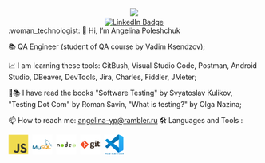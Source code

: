 <div id="header" align="center">
  <img src="https://media.giphy.com/media/765ccrAiB0g9z6EApL/giphy.gif" width="100"/>
</div>
<div id="badges" align="center">
  <a href="https://www.linkedin.com/in/angelina-poleshchuk/">
    <img src="https://img.shields.io/badge/LinkedIn-blue?style=for-the-badge&logo=linkedin&logoColor=white" alt="LinkedIn Badge"/>
  </a>
</div>
:woman_technologist:
👋 Hi, I’m Angelina Poleshchuk

📚 QA Engineer (student of QA course by Vadim Ksendzov);

📈 I am learning these tools: GitBush, Visual Studio Code, Postman, Android Studio, DBeaver, DevTools, Jira, Charles, Fiddler, JMeter;

👀📚 I have read the books "Software Testing" by Svyatoslav Kulikov, "Testing Dot Com" by Roman Savin, "What is testing?" by Olga Nazina;

📫 How to reach me: angelina-yp@rambler.ru
:hammer_and_wrench: Languages and Tools :
<div>
  <img src="https://github.com/devicons/devicon/blob/master/icons/javascript/javascript-original.svg" title="JavaScript" alt="JavaScript" width="40" height="40"/>&nbsp;
  <img src="https://github.com/devicons/devicon/blob/master/icons/mysql/mysql-original-wordmark.svg" title="MySQL"  alt="MySQL" width="40" height="40"/>&nbsp;
  <img src="https://github.com/devicons/devicon/blob/master/icons/nodejs/nodejs-original-wordmark.svg" title="NodeJS" alt="NodeJS" width="40" height="40"/>&nbsp;
  <img src="https://github.com/devicons/devicon/blob/master/icons/git/git-original-wordmark.svg" title="Git" **alt="Git" width="40" height="40"/>&nbsp;
  <img src="https://github.com/devicons/devicon/blob/master/icons/vscode/vscode-original-wordmark.svg" title="vscode" **alt="vscode" width="40" height="40"/>&nbsp;
</div>
